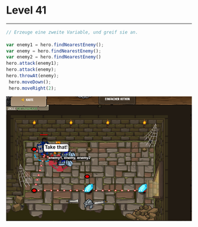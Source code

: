 # Level 41
___

```js
// Erzeuge eine zweite Variable, und greif sie an.

var enemy1 = hero.findNearestEnemy();
var enemy = hero.findNearestEnemy();
var enemy2 = hero.findNearestEnemy()
hero.attack(enemy1);
hero.attack(enemy);
hero.throwAt(enemy);
 hero.moveDown();
 hero.moveRight(2);
 ```

 <img src="images/level41.png" width= 700 />